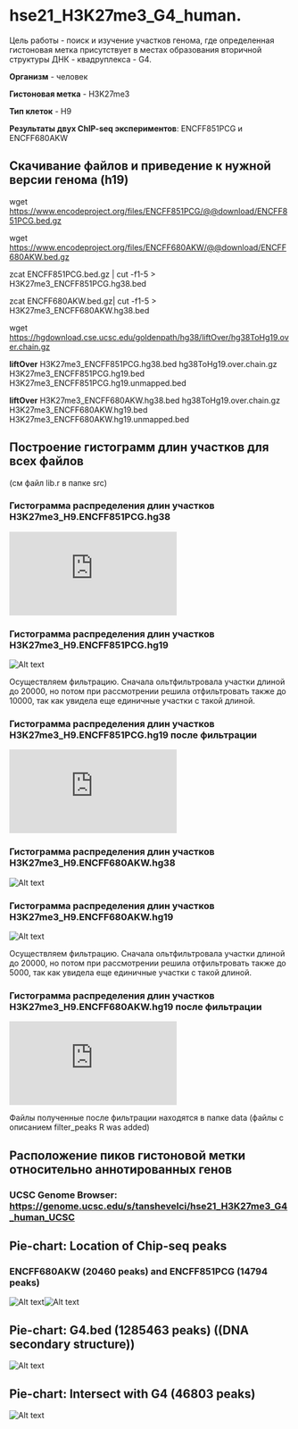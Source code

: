 # hse21_H3K27me3_G4_human.

Цель работы - поиск и изучение участков генома, где
определенная гистоновая метка присутствует в местах образования вторичной структуры ДНК - квадруплекса - G4.

**Организм** - человек

**Гистоновая метка** - H3K27me3

**Тип клеток** - H9

**Результаты двух ChIP-seq экспериментов**: ENCFF851PCG и ENCFF680AKW


## Скачивание файлов и приведение к нужной версии генома (h19)

wget https://www.encodeproject.org/files/ENCFF851PCG/@@download/ENCFF851PCG.bed.gz

wget https://www.encodeproject.org/files/ENCFF680AKW/@@download/ENCFF680AKW.bed.gz

zcat ENCFF851PCG.bed.gz |  cut -f1-5 > H3K27me3_ENCFF851PCG.hg38.bed

zcat ENCFF680AKW.bed.gz|  cut -f1-5 > H3K27me3_ENCFF680AKW.hg38.bed

wget https://hgdownload.cse.ucsc.edu/goldenpath/hg38/liftOver/hg38ToHg19.over.chain.gz


**liftOver** H3K27me3_ENCFF851PCG.hg38.bed hg38ToHg19.over.chain.gz H3K27me3_ENCFF851PCG.hg19.bed H3K27me3_ENCFF851PCG.hg19.unmapped.bed 

**liftOver** H3K27me3_ENCFF680AKW.hg38.bed hg38ToHg19.over.chain.gz H3K27me3_ENCFF680AKW.hg19.bed H3K27me3_ENCFF680AKW.hg19.unmapped.bed 

## Построение гистограмм длин участков для всех файлов

(см файл lib.r в папке src)

### Гистограмма распределения длин участков H3K27me3_H9.ENCFF851PCG.hg38 

![Alt text](https://github.com/tanshevel/hse21_H3K27me3_G4_human./blob/main/images/original_len_histH3K27me3_H9.ENCFF851PCG.hg38.pdf)

### Гистограмма распределения длин участков H3K27me3_H9.ENCFF851PCG.hg19

![Alt text](https://github.com/tanshevel/hse21_H3K27me3_G4_human./blob/main/images/my_len_hist.H3K27me3_H9.ENCFF851PCG.hg38.png)

Осуществляем фильтрацию. Сначала ольтфильтровала участки длиной до 20000, но потом при рассмотрении решила отфильтровать также до 10000, так как увидела еще единичные участки с такой длиной.

### Гистограмма распределения длин участков H3K27me3_H9.ENCFF851PCG.hg19 после фильтрации

![Alt text](https://github.com/tanshevel/hse21_H3K27me3_G4_human./blob/main/images/filtr_len_hist.H3K27me3_H9.ENCFF851PCG.hg19.filtered.pdf)

### Гистограмма распределения длин участков H3K27me3_H9.ENCFF680AKW.hg38

![Alt text](https://github.com/tanshevel/hse21_H3K27me3_G4_human./blob/main/images/my_len_hist.H3K27me3_H9.ENCFF680AKW.hg38.png)

### Гистограмма распределения длин участков H3K27me3_H9.ENCFF680AKW.hg19

![Alt text](https://github.com/tanshevel/hse21_H3K27me3_G4_human./blob/main/images/my_len_hist.H3K27me3_H9.ENCFF680AKW.hg19.png)

Осуществляем фильтрацию. Сначала ольтфильтровала участки длиной до 20000, но потом при рассмотрении решила отфильтровать также до 5000, так как увидела еще единичные участки с такой длиной.

### Гистограмма распределения длин участков H3K27me3_H9.ENCFF680AKW.hg19 после фильтрации

![Alt text](https://github.com/tanshevel/hse21_H3K27me3_G4_human./blob/main/images/filtr_len_hist.H3K27me3_H9.ENCFF680AKW.hg19.filtered.pdf)

Файлы полученные после фильтрации находятся в папке data (файлы с описанием filter_peaks R was added)

## Расположение пиков гистоновой метки относительно аннотированных генов

### **UCSC Genome Browser**: https://genome.ucsc.edu/s/tanshevelci/hse21_H3K27me3_G4_human_UCSC 

## Pie-chart: Location of Chip-seq peaks
### ENCFF680AKW (20460 peaks) and ENCFF851PCG (14794 peaks)
![Alt text](https://github.com/tanshevel/hse21_H3K27me3_G4_human./blob/main/images/chip_seeker.H3K27me3_H9.ENCFF680AKW.hg19filtered.plotAnnoPie.png)![Alt text](https://github.com/tanshevel/hse21_H3K27me3_G4_human./blob/main/images/chip_seeker.H3K27me3_H9.ENCFF851PCG.hg19filtered.plotAnnoPie.png)

## Pie-chart: G4.bed (1285463 peaks)  ((DNA secondary structure))
![Alt text](https://github.com/tanshevel/hse21_H3K27me3_G4_human./blob/main/images/chip_seeker.G4_ALLLL.plotAnnoPie.png)

## Pie-chart: Intersect with G4 (46803 peaks)
![Alt text](https://github.com/tanshevel/hse21_H3K27me3_G4_human./blob/main/images/chip_seeker.!H3K27me3.intersect_with_G4.plotAnnoPie.png)
